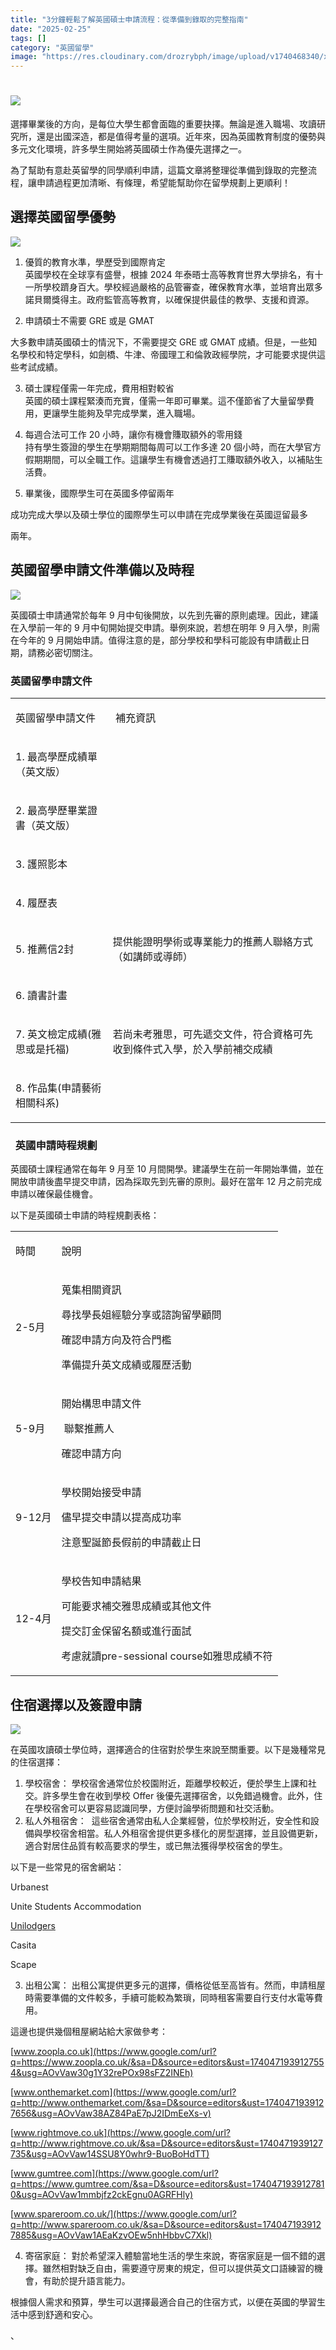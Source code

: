 ```yaml
---
title: "3分鐘輕鬆了解英國碩士申請流程：從準備到錄取的完整指南"
date: "2025-02-25"
tags: []
category: "英國留學"
image: "https://res.cloudinary.com/drozrybph/image/upload/v1740468340/xta5fwcrldshbrlwoqlx.jpg"
---
```


# ![](https://res.cloudinary.com/drozrybph/image/upload/v1740468340/xta5fwcrldshbrlwoqlx.jpg)

選擇畢業後的方向，是每位大學生都會面臨的重要抉擇。無論是進入職場、攻讀研究所，還是出國深造，都是值得考量的選項。近年來，因為英國教育制度的優勢與多元文化環境，許多學生開始將英國碩士作為優先選擇之一。

為了幫助有意赴英留學的同學順利申請，這篇文章將整理從準備到錄取的完整流程，讓申請過程更加清晰、有條理，希望能幫助你在留學規劃上更順利！

## 選擇英國留學優勢

![](https://res.cloudinary.com/drozrybph/image/upload/v1740468341/m9julgf8yeqj7lojiztv.jpg)

1.  優質的教育水準，學歷受到國際肯定  
    英國學校在全球享有盛譽，根據 2024 年泰晤士高等教育世界大學排名，有十一所學校躋身百大。學校經過嚴格的品管審查，確保教育水準，並培育出眾多諾貝爾獎得主。政府監管高等教育，以確保提供最佳的教學、支援和資源。

2.  申請碩士不需要 GRE 或是 GMAT

大多數申請英國碩士的情況下，不需要提交 GRE 或 GMAT 成績。但是，一些知名學校和特定學科，如劍橋、牛津、帝國理工和倫敦政經學院，才可能要求提供這些考試成績。

3.  碩士課程僅需一年完成，費用相對較省  
    英國的碩士課程緊湊而充實，僅需一年即可畢業。這不僅節省了大量留學費用，更讓學生能夠及早完成學業，進入職場。

4.  每週合法可工作 20 小時，讓你有機會賺取額外的零用錢  
    持有學生簽證的學生在學期期間每周可以工作多達 20 個小時，而在大學官方假期期間，可以全職工作。這讓學生有機會透過打工賺取額外收入，以補貼生活費。

5.  畢業後，國際學生可在英國多停留兩年

成功完成大學以及碩士學位的國際學生可以申請在完成學業後在英國逗留最多

兩年。

## 英國留學申請文件準備以及時程

![](https://res.cloudinary.com/drozrybph/image/upload/v1740468342/lzcx89bkjsf3ajujnvmp.jpg)

英國碩士申請通常於每年 9 月中旬後開放，以先到先審的原則處理。因此，建議在入學前一年的 9 月中旬開始提交申請。舉例來說，若想在明年 9 月入學，則需在今年的 9 月開始申請。值得注意的是，部分學校和學科可能設有申請截止日期，請務必密切關注。

### 英國留學申請文件

<table class="c19"><tbody><tr class="c12"><td class="c9" colspan="1" rowspan="1"><p class="c2"><span class="c17">英國留學申請文件</span></p></td><td class="c13" colspan="1" rowspan="1"><p class="c2"><span class="c17">&nbsp;補充資訊</span></p></td></tr><tr class="c4"><td class="c9" colspan="1" rowspan="1"><p class="c2"><span class="c17">1. 最高學歷成績單（英文版）</span></p></td><td class="c13" colspan="1" rowspan="1"><p class="c2 c20"><span class="c7 c6 c17"></span></p></td></tr><tr class="c4"><td class="c9" colspan="1" rowspan="1"><p class="c2"><span class="c17">2. 最高學歷畢業證書（英文版）</span></p></td><td class="c13" colspan="1" rowspan="1"><p class="c2 c20"><span class="c7 c6 c17"></span></p></td></tr><tr class="c12"><td class="c9" colspan="1" rowspan="1"><p class="c2"><span class="c17">3. 護照影本</span></p></td><td class="c13" colspan="1" rowspan="1"><p class="c2 c20"><span class="c7 c6 c17"></span></p></td></tr><tr class="c12"><td class="c9" colspan="1" rowspan="1"><p class="c2"><span class="c17">4. 履歷表</span></p></td><td class="c13" colspan="1" rowspan="1"><p class="c2 c20"><span class="c7 c6 c17"></span></p></td></tr><tr class="c4"><td class="c9" colspan="1" rowspan="1"><p class="c2"><span class="c17">5. 推薦信2封</span></p></td><td class="c13" colspan="1" rowspan="1"><p class="c2"><span class="c17">提供能證明學術或專業能力的推薦人聯絡方式（如講師或導師）</span></p></td></tr><tr class="c12"><td class="c9" colspan="1" rowspan="1"><p class="c2"><span class="c17">6. 讀書計畫</span></p></td><td class="c13" colspan="1" rowspan="1"><p class="c2 c20"><span class="c7 c6 c17"></span></p></td></tr><tr class="c4"><td class="c9" colspan="1" rowspan="1"><p class="c2"><span class="c7 c6 c17">7. 英文檢定成績(雅思或是托福)</span></p></td><td class="c13" colspan="1" rowspan="1"><p class="c2"><span class="c17">若尚未考雅思，可先遞交文件，符合資格可先收到條件式入學，於入學前補交成績</span></p></td></tr><tr class="c4"><td class="c9" colspan="1" rowspan="1"><p class="c2"><span class="c7 c6 c17">8. 作品集(申請藝術相關科系)</span></p></td><td class="c13" colspan="1" rowspan="1"><p class="c2 c20"><span class="c7 c6 c17"></span></p></td></tr></tbody></table>

###   英國申請時程規劃

英國碩士課程通常在每年 9 月至 10 月間開學。建議學生在前一年開始準備，並在開放申請後盡早提交申請，因為採取先到先審的原則。最好在當年 12 月之前完成申請以確保最佳機會。

以下是英國碩士申請的時程規劃表格：

<table class="c19"><tbody><tr class="c10"><td class="c17 c41" colspan="1" rowspan="1"><p class="c2"><span class="c7 c6">時間</span></p></td><td class="c17 c40" colspan="1" rowspan="1"><p class="c2"><span class="c7 c6">說明</span></p></td></tr><tr class="c30"><td class="c44 c17" colspan="1" rowspan="1"><p class="c2"><span class="c7 c6">2-5月</span></p></td><td class="c35 c17" colspan="1" rowspan="1"><p class="c2"><span class="c7 c6">蒐集相關資訊</span></p><p class="c2"><span class="c7 c6">尋找學長姐經驗分享或諮詢留學顧問</span></p><p class="c2"><span class="c7 c6">確認申請方向及符合門檻</span></p><p class="c2"><span class="c7 c6">準備提升英文成績或履歷活動</span></p></td></tr><tr class="c30"><td class="c44 c17" colspan="1" rowspan="1"><p class="c2"><span class="c7 c6">5-9月</span></p></td><td class="c35 c17" colspan="1" rowspan="1"><p class="c2"><span class="c7 c6">開始構思申請文件</span></p><p class="c2"><span class="c7 c6">&nbsp;聯繫推薦人</span></p><p class="c2"><span class="c7 c6">確認申請方向</span></p></td></tr><tr class="c30"><td class="c17 c44" colspan="1" rowspan="1"><p class="c2"><span class="c7 c6">9-12月</span></p></td><td class="c35 c17" colspan="1" rowspan="1"><p class="c2"><span class="c7 c6">學校開始接受申請</span></p><p class="c2"><span class="c7 c6">儘早提交申請以提高成功率</span></p><p class="c2"><span class="c7 c6">注意聖誕節長假前的申請截止日</span></p></td></tr><tr class="c24"><td class="c44 c17" colspan="1" rowspan="1"><p class="c2"><span class="c7 c6">12-4月</span></p></td><td class="c17 c35" colspan="1" rowspan="1"><p class="c2"><span class="c7 c6">學校告知申請結果</span></p><p class="c2"><span class="c7 c6">可能要求補交雅思成績或其他文件</span></p><p class="c2"><span class="c7 c6">提交訂金保留名額或進行面試</span></p><p class="c2"><span class="c7 c6">考慮就讀pre-sessional course如雅思成績不符</span></p></td></tr></tbody></table>

## 住宿選擇以及簽證申請

![](https://res.cloudinary.com/drozrybph/image/upload/v1740468343/kku2fs8njeszivrbjdiw.jpg)

在英國攻讀碩士學位時，選擇適合的住宿對於學生來說至關重要。以下是幾種常見的住宿選擇：

1.  學校宿舍： 學校宿舍通常位於校園附近，距離學校較近，便於學生上課和社交。許多學生會在收到學校 Offer 後優先選擇宿舍，以免錯過機會。此外，住在學校宿舍可以更容易認識同學，方便討論學術問題和社交活動。
2.  私人外租宿舍：  這些宿舍通常由私人企業經營，位於學校附近，安全性和設備與學校宿舍相當。私人外租宿舍提供更多樣化的房型選擇，並且設備更新，適合對居住品質有較高要求的學生，或已無法獲得學校宿舍的學生。

以下是一些常見的宿舍網站：

Urbanest

Unite Students Accommodation

[Unilodgers](https://www.google.com/url?q=https://www.unilodgers.com/&sa=D&source=editors&ust=1740471939127137&usg=AOvVaw21JDBoc4u8evwnnwYf4I-J)

Casita

Scape

3.  出租公寓： 出租公寓提供更多元的選擇，價格從低至高皆有。然而，申請租屋時需要準備的文件較多，手續可能較為繁瑣，同時租客需要自行支付水電等費用。

這邊也提供幾個租屋網站給大家做參考：

[www.zoopla.co.uk](https://www.google.com/url?q=https://www.zoopla.co.uk/&sa=D&source=editors&ust=1740471939127554&usg=AOvVaw30g1Y32rePOx98sFZ2INEh)

[www.onthemarket.com](https://www.google.com/url?q=http://www.onthemarket.com/&sa=D&source=editors&ust=1740471939127656&usg=AOvVaw38AZ84PaE7pJ2IDmEeXs-v)

[www.rightmove.co.uk](https://www.google.com/url?q=http://www.rightmove.co.uk/&sa=D&source=editors&ust=1740471939127735&usg=AOvVaw14SSU8Y0whr9-BuoBoHdTT)

[www.gumtree.com](https://www.google.com/url?q=https://www.gumtree.com/&sa=D&source=editors&ust=1740471939127810&usg=AOvVaw1mmbjfz2ckEgnu0AGRFHly)

[www.spareroom.co.uk/](https://www.google.com/url?q=http://www.spareroom.co.uk/&sa=D&source=editors&ust=1740471939127885&usg=AOvVaw1AEaKzvOEw5nhHbbvC7Xkl)

4.  寄宿家庭： 對於希望深入體驗當地生活的學生來說，寄宿家庭是一個不錯的選擇。雖然相對缺乏自由，需要遵守房東的規定，但可以提供英文口語練習的機會，有助於提升語言能力。

根據個人需求和預算，學生可以選擇最適合自己的住宿方式，以便在英國的學習生活中感到舒適和安心。

、
